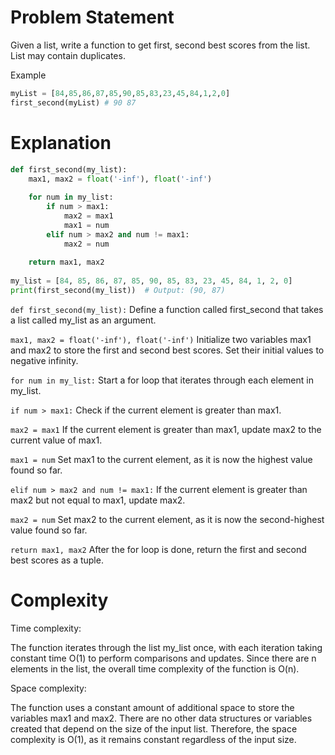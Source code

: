 # Problem Statement
Given a list, write a function to get first, second best scores from the list.
List may contain duplicates.

Example

```python
myList = [84,85,86,87,85,90,85,83,23,45,84,1,2,0]
first_second(myList) # 90 87
```

# Explanation

```python
def first_second(my_list):
    max1, max2 = float('-inf'), float('-inf')
 
    for num in my_list:
        if num > max1:
            max2 = max1
            max1 = num
        elif num > max2 and num != max1:
            max2 = num
 
    return max1, max2
 
my_list = [84, 85, 86, 87, 85, 90, 85, 83, 23, 45, 84, 1, 2, 0]
print(first_second(my_list))  # Output: (90, 87)
```

`def first_second(my_list):`
Define a function called first_second that takes a list called my_list as an argument.

`max1, max2 = float('-inf'), float('-inf')`
Initialize two variables max1 and max2 to store the first and second best scores. Set their initial values to negative infinity.

`for num in my_list:`
Start a for loop that iterates through each element in my_list.

`if num > max1:`
Check if the current element is greater than max1.

`max2 = max1`
If the current element is greater than max1, update max2 to the current value of max1.

`max1 = num`
Set max1 to the current element, as it is now the highest value found so far.

`elif num > max2 and num != max1:`
If the current element is greater than max2 but not equal to max1, update max2.

`max2 = num`
Set max2 to the current element, as it is now the second-highest value found so far.

`return max1, max2`
After the for loop is done, return the first and second best scores as a tuple.
# Complexity

Time complexity:

The function iterates through the list my_list once, with each iteration taking constant time O(1) to perform comparisons and updates. Since there are n elements in the list, the overall time complexity of the function is O(n).

Space complexity:

The function uses a constant amount of additional space to store the variables max1 and max2. There are no other data structures or variables created that depend on the size of the input list. Therefore, the space complexity is O(1), as it remains constant regardless of the input size.